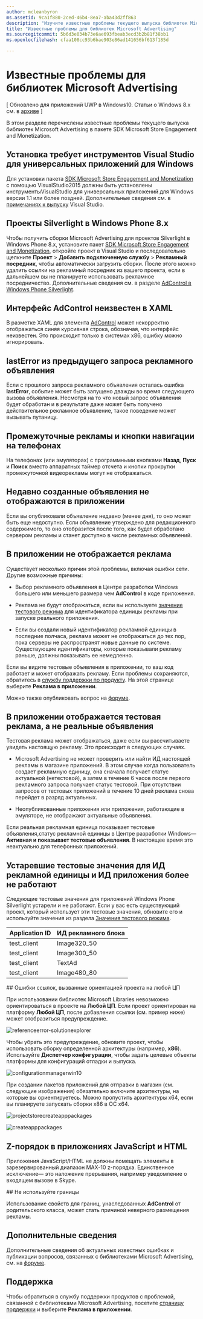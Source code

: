 ```yaml
---
author: mcleanbyron
ms.assetid: 9ca1f880-2ced-46b4-8ea7-aba43d2ff863
description: "Изучите известные проблемы текущего выпуска библиотек Microsoft Advertising в пакете SDK Microsoft Store Engagement and Monetization."
title: "Известные проблемы для библиотек Microsoft Advertising"
ms.sourcegitcommit: 5b6d3e034b73e6ae693fbeab3ecd3b2b81f38bb1
ms.openlocfilehash: cfaa108cc93b6bae903e86ad141656bf613f185d

---
```


# Известные проблемы для библиотек Microsoft Advertising


\[ Обновлено для приложений UWP в Windows10. Статьи о Windows 8.x см. в [архиве](http://go.microsoft.com/fwlink/p/?linkid=619132) \]

В этом разделе перечислены известные проблемы текущего выпуска библиотек Microsoft Advertising в пакете SDK Microsoft Store Engagement and Monetization.

## Установка требует инструментов Visual Studio для универсальных приложений для Windows

Для установки пакета [SDK Microsoft Store Engagement and Monetization](http://aka.ms/store-em-sdk) с помощью VisualStudio2015 должны быть установлены инструментыVisualStudio для универсальных приложений для Windows версии 1.1 или более поздней. Дополнительные сведения см. в [примечаниях к выпуску](http://go.microsoft.com/fwlink/?LinkID=624516) Visual Studio.

## Проекты Silverlight в Windows Phone 8.x

Чтобы получить сборки Microsoft Advertising для проектов Silverlight в Windows Phone 8.x, установите пакет [SDK Microsoft Store Engagement and Monetization](http://aka.ms/store-em-sdk), откройте проект в Visual Studio и последовательно щелкните **Проект** > **Добавить подключенную службу** > **Рекламный посредник**, чтобы автоматически загрузить сборки. После этого можно удалить ссылки на рекламный посредник из вашего проекта, если в дальнейшем вы не планируете использовать рекламное посредничество. Дополнительные сведения см. в разделе [AdControl в Windows Phone Silverlight](adcontrol-in-windows-phone-silverlight.md).

## Интерфейс AdControl неизвестен в XAML

В разметке XAML для элемента [AdControl](https://msdn.microsoft.com/library/windows/apps/microsoft.advertising.winrt.ui.adcontrol.aspx) может некорректно отображаться синяя курсивная строка, обозначая, что интерфейс неизвестен. Это происходит только в системах x86, ошибку можно игнорировать.

## lastError из предыдущего запроса рекламного объявления

Если с прошлого запроса рекламного объявления осталась ошибка **lastError**, событие может быть запущено дважды во время следующего вызова объявления. Несмотря на то что новый запрос объявления будет обработан и в результате даже может быть получено действительное рекламное объявление, такое поведение может вызывать путаницу.

## Промежуточные рекламы и кнопки навигации на телефонах

На телефонах (или эмуляторах) с программными кнопками **Назад**, **Пуск** и **Поиск** вместо аппаратных таймер отсчета и кнопки прокрутки промежуточной видеорекламы могут не отображаться.

## Недавно созданные объявления не отображаются в приложении

Если вы опубликовали объявление недавно (менее дня), то оно может быть еще недоступно. Если объявление утверждено для редакционного содержимого, то оно отобразится после того, как будет обработано сервером рекламы и станет доступно в числе рекламных объявлений.

## В приложении не отображается реклама

Существует несколько причин этой проблемы, включая ошибки сети. Другие возможные причины:

* Выбор рекламного объявления в Центре разработки Windows большего или меньшего размера чем **AdControl** в коде приложения.

* Реклама не будут отображаться, если вы используете [значение тестового режима](test-mode-values.md) для идентификатора единицы рекламы при запуске реального приложения.

* Если вы создали новый идентификатор рекламной единицы в последние полчаса, реклама может не отображаться до тех пор, пока серверы не распространят новые данные по системе. Существующие идентификаторы, которые показывали рекламу раньше, должны показывать ее немедленно.

Если вы видите тестовые объявления в приложении, то ваш код работает и может отображать рекламу. Если проблемы сохраняются, обратитесь в [службу поддержки по продукту](https://go.microsoft.com/fwlink/p/?LinkId=331508). На этой странице выберите **Реклама в приложении**.

Можно также опубликовать вопрос на [форуме](http://go.microsoft.com/fwlink/p/?LinkId=401266).

## В приложении отображается тестовая реклама, а не реальные объявления

Тестовая реклама может отображаться, даже если вы рассчитываете увидеть настоящую рекламу. Это происходит в следующих случаях.

* Microsoft Advertising не может проверить или найти ИД настоящей рекламы в магазине приложений. В этом случае когда пользователь создает рекламную единицу, она сначала получает статус актуальной (нетестовой), а затем в течение 6 часов после первого рекламного запроса получает статус тестовой. При отсутствии запросов от тестовых приложений в течение 10 дней реклама снова перейдет в разряд актуальных.

* Неопубликованные приложения или приложения, работающие в эмуляторе, не отображают актуальные объявления.

Если реальная рекламная единица показывает тестовые объявления,статус рекламной единицы в Центре разработки Windows— **Активная и показывает тестовые объявления**. В настоящее время это неактуально для телефонных приложений.

## Устаревшие тестовые значения для ИД рекламной единицы и ИД приложения более не работают

Следующие тестовые значения для приложений Windows Phone Silverlight устарели и не работают. Если у вас есть существующий проект, который использует эти тестовые значения, обновите его и используйте значения из раздела [Значения тестового режима](test-mode-values.md).

| Application ID  |  ИД рекламного блока    |
|-----------------|----------------|
| test_client     |  Image320_50   |
| test_client     |  Image300_50   |
| test_client     |  TextAd   |
| test_client     |  Image480_80   |

<span id="reference_errors"/>
## Ошибки ссылок, вызванные ориентацией проекта на любой ЦП

При использовании библиотек Microsoft Libraries невозможно ориентироваться в проекте на **Любой ЦП**. Если проект ориентирован на платформу **Любой ЦП**, после добавления ссылки (см. пример ниже) может отобразиться предупреждение.

![referenceerror\-solutionexplorer](images/13-19629921-023c-42ec-b8f5-bc0b63d5a191.jpg)

Чтобы убрать это предупреждение, обновите проект, чтобы использовать сборку определенной архитектуры (например, **x86**). Используйте **Диспетчер конфигурации**, чтобы задать целевые объекты платформы для конфигураций отладки и выпуска.

![configurationmanagerwin10](images/13-87074274-c10d-4dbd-9a06-453b7184f8de.png)

При создании пакетов приложений для отправки в магазин (см. следующие изображения) обязательно включите архитектуры, на которые вы ориентируетесь. Можно пропустить архитектуры x64, если вы планируете запускать сборки x86 в ОС x64.

![projectstorecreateapppackages](images/13-a99b05a4-8917-4c53-822e-2548fadf828a.png)

![createapppackages](images/13-16280cb1-a838-42b9-9256-eac7f33f5603.png)

## Z-порядок в приложениях JavaScript и HTML

Приложения JavaScript/HTML не должны помещать элементы в зарезервированный диапазон MAX-10 z-порядка. Единственное исключение— это наложение прерывания, например уведомление о входящем вызове в Skype.

<span id="bkmk-ui"/>
## Не используйте границы

Использование свойств для границ, унаследованных **AdControl** от родительского класса, может стать причиной неверного размещения рекламы.

## Дополнительные сведения


Дополнительные сведения об актуальных известных ошибках и публикации вопросов, связанных с библиотеками Microsoft Advertising, см. на [форуме](http://go.microsoft.com/fwlink/p/?LinkId=401266).

## Поддержка


Чтобы обратиться в службу поддержки продуктов с проблемой, связанной с библиотеками Microsoft Advertising, посетите [страницу поддержки](https://go.microsoft.com/fwlink/p/?LinkId=331508) и выберите **Реклама в приложении**.

 

 



<!--HONumber=Jun16_HO4-->


